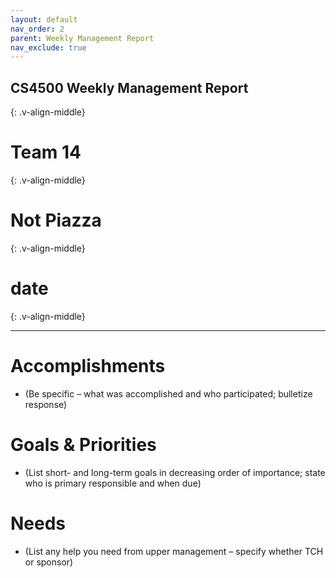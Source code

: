 ```yaml
---
layout: default
nav_order: 2
parent: Weekly Management Report
nav_exclude: true
---
```

## CS4500 Weekly Management Report
{: .v-align-middle}
# Team 14
{: .v-align-middle}
# Not Piazza
{: .v-align-middle}
# date
{: .v-align-middle}
* * *
# Accomplishments
- (Be specific – what was accomplished and who participated; bulletize response)
# Goals & Priorities
- (List short- and long-term goals in decreasing order  of importance; state who is primary responsible and 
when due)
# Needs
- (List any help you need from upper management – specify whether TCH or sponsor)